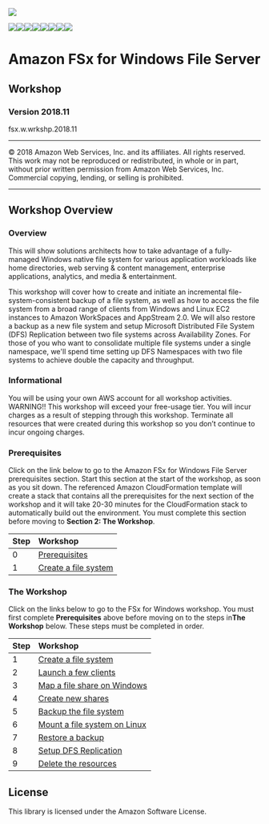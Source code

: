 ![](https://s3.amazonaws.com/aws-us-east-1/tutorial/AWS_logo_PMS_300x180.png)

![](https://s3.amazonaws.com/aws-us-east-1/tutorial/100x100_benefit_available.png)![](https://s3.amazonaws.com/aws-us-east-1/tutorial/100x100_benefit_ingergration.png)![](https://s3.amazonaws.com/aws-us-east-1/tutorial/100x100_benefit_ecryption-lock.png)![](https://s3.amazonaws.com/aws-us-east-1/tutorial/100x100_benefit_fully-managed.png)![](https://s3.amazonaws.com/aws-us-east-1/tutorial/100x100_benefit_lowcost-affordable.png)![](https://s3.amazonaws.com/aws-us-east-1/tutorial/100x100_benefit_performance.png)![](https://s3.amazonaws.com/aws-us-east-1/tutorial/100x100_benefit_scalable.png)![](https://s3.amazonaws.com/aws-us-east-1/tutorial/100x100_benefit_storage.png)


# **Amazon FSx for Windows File Server**

## Workshop

### Version 2018.11

fsx.w.wrkshp.2018.11

---

© 2018 Amazon Web Services, Inc. and its affiliates. All rights reserved. This work may not be  reproduced or redistributed, in whole or in part, without prior written permission from Amazon Web Services, Inc. Commercial copying, lending, or selling is prohibited.

---

## Workshop Overview

### Overview

This will show solutions architects how to take advantage of a fully-managed Windows native file system for various application workloads like home directories, web serving & content management, enterprise applications, analytics, and media & entertainment.

This workshop will cover how to create and initiate an incremental file-system-consistent backup of a file system, as well as how to access the file system from a broad range of clients from Windows and Linux EC2 instances to Amazon WorkSpaces and AppStream 2.0. We will also restore a backup as a new file system and setup Microsoft Distributed File System (DFS) Replication between two file systems across Availability Zones. For those of you who want to consolidate multiple file systems under a single namespace, we'll spend time setting up DFS Namespaces with two file systems to achieve double the capacity and throughput.

### Informational

You will be using your own AWS account for all workshop activities.
WARNING!! This workshop will exceed your free-usage tier. You will incur charges as a result of stepping through this workshop. Terminate all resources that were created during this workshop so you don’t continue to incur ongoing charges.

### Prerequisites

Click on the link below to go to the Amazon FSx for Windows File Server prerequisites section. Start this section at the start of the workshop, as soon as you sit down. The referenced Amazon CloudFormation template will create a stack that contains all the prerequisites for the next section of the workshop and it will take 20-30 minutes for the CloudFormation stack to  automatically build out the environment. You must complete this section before moving to **Section 2: The Workshop**.

| Step | Workshop |
| :--- | :---
| 0 | [Prerequisites](/workshop/0_prerequisites) |
| 1 | [Create a file system](/workshop/1_create_file_system) |


### The Workshop

Click on the links below to go to the FSx for Windows workshop. You must first complete **Prerequisites** above before moving on to the steps in**The Workshop** below. These steps must be completed in order.


| Step | Workshop |
| :--- | :---
| 1 | [Create a file system](/workshop/1_create_file_system) |
| 2 | [Launch a few clients](/workshop/2_launch_clients) |
| 3 | [Map a file share on Windows](workshop/3_map_fileshare)
| 4 | [Create new shares](workshop/4_create_new_shares)
| 5 | [Backup the file system](workshop/5_backup_file_system)
| 6 | [Mount a file system on Linux](workshop/6_mount_filesystem)
| 7 | [Restore a backup](workshop/7_restore_backup)
| 8 | [Setup DFS Replication](workshop/8_setup_dfs)
| 9 | [Delete the resources](workshop/9_delete_resources)


## License

This library is licensed under the Amazon Software License.
